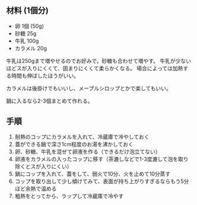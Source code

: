 ## 材料 (1個分)

- 卵 1個 (50g)
- 砂糖 25g
- 牛乳 100g
- カラメル 20g

牛乳は250gまで増やせるのでお好みで。砂糖も合わせて増やす。
牛乳が少ないほどスが入りにくくて、固まりにくくて柔らかくなる。
場合によっては加熱する時間も伸ばしたほうがいい。

カラメルは後掛けでもいいし、メープルシロップとかで楽してもいい。

鍋に入るなら2-3個まとめて作れる。

## 手順

1. 耐熱のコップにカラメルを入れて、冷蔵庫で冷やしておく
2. 蓋ができる鍋で深さ1cm程度のお湯を沸かしておく
3. 卵、砂糖、牛乳を混ぜて卵液を作る（できるだけ泡立てない）
4. 卵液をカラメルの入ったコップに移す（茶漉しなどで1-3度漉して泡を取り除くとスが入りにくい）
5. 鍋にコップを入れて、蓋をして、弱火で10分、火を止めて10分蒸す
6. コップを取り出して少し傾けてみて、表面が持ち上がりすぎるならもう5分ほど余熱で温める
7. 粗熱をとってから、ラップして冷蔵庫で冷やす
